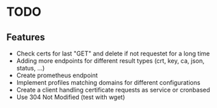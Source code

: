 # TODO

## Features

* Check certs for last "GET" and delete if not requestet for a long time
* Adding more endpoints for different result types (crt, key, ca, json, status, ...)
* Create prometheus endpoint
* Implement profiles matching domains for different configurations
* Create a client handling certificate requests as service or cronbased
* Use 304 Not Modified (test with wget)
